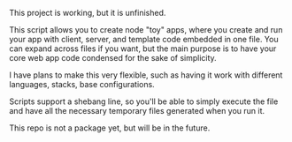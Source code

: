 This project is working, but it is unfinished.

This script allows you to create node "toy" apps, where you create and run your app 
with client, server, and template code embedded in one file. You can expand across files if you want,
but the main purpose is to have your core web app code condensed for the sake of simplicity.

I have plans to make this very flexible, such as having it work with different languages, stacks, base configurations.

Scripts support a shebang line, so you'll be able to simply execute the file and have all the necessary
temporary files generated when you run it.

This repo is not a package yet, but will be in the future.

